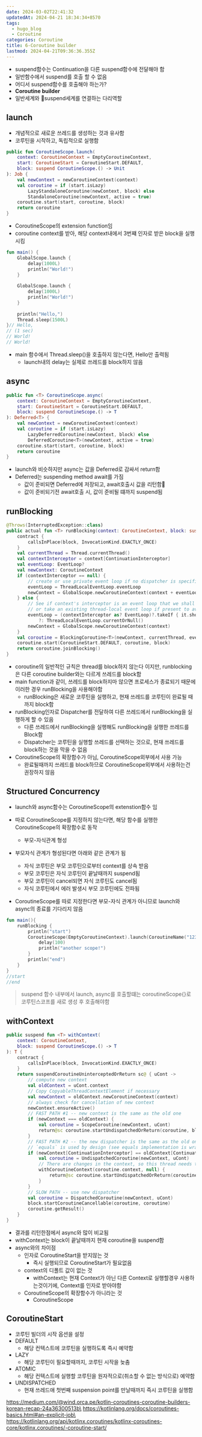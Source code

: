 ```yaml
---
date: 2024-03-02T22:41:32
updatedAt: 2024-04-21 18:34:34+8570
tags:
  - hugo_blog
  - Coroutine
categories: Coroutine
title: 6-Coroutine builder
lastmod: 2024-04-21T09:36:36.355Z
---
```

* suspend함수는 Continuation을 다른 suspend함수에 전달해야 함
* 일반함수에서 suspend를 호출 할 수 없음
* 어디서 suspend함수를 호출해야 하는가?
* **Coroutine builder**
* 일반세계와 suspend세계를 연결하는 다리역할

## launch

* 개념적으로 새로운 쓰레드를 생성하는 것과 유사함
* 코루틴을 시작하고, 독립적으로 실행함

```kotlin
public fun CoroutineScope.launch(  
    context: CoroutineContext = EmptyCoroutineContext,  
    start: CoroutineStart = CoroutineStart.DEFAULT,  
    block: suspend CoroutineScope.() -> Unit  
): Job {  
    val newContext = newCoroutineContext(context)  
    val coroutine = if (start.isLazy)  
        LazyStandaloneCoroutine(newContext, block) else  
        StandaloneCoroutine(newContext, active = true)  
    coroutine.start(start, coroutine, block)  
    return coroutine  
}
```

* CoroutineScope의 extension function임
* coroutine context를 받아, 해당 context내에서 3번쨰 인자로 받은 block을 실행시킴

```kotlin
fun main() {  
    GlobalScope.launch {  
        delay(1000L)  
        println("World!")  
    }  
      
    GlobalScope.launch {  
        delay(1000L)  
        println("World!")  
    }
  
    println("Hello,")  
    Thread.sleep(1500L)  
}// Hello,  
// (1 sec)  
// World!  
// World!  
```

* main 함수에서 Thread.sleep()을 호출하지 않는다면, Hello만 출력됨
  * launch내의 delay는 실제로 쓰레드를 block하지 않음

## async

```kotlin
public fun <T> CoroutineScope.async(  
    context: CoroutineContext = EmptyCoroutineContext,  
    start: CoroutineStart = CoroutineStart.DEFAULT,  
    block: suspend CoroutineScope.() -> T  
): Deferred<T> {  
    val newContext = newCoroutineContext(context)  
    val coroutine = if (start.isLazy)  
        LazyDeferredCoroutine(newContext, block) else  
        DeferredCoroutine<T>(newContext, active = true)  
    coroutine.start(start, coroutine, block)  
    return coroutine  
}
```

* launch와 비슷하지만 async는 값을 Deferred로 감싸서 return함
* Deferred는 suspending method await를 가짐
  * 값이 준비되면 Deferred에 저장되고, await호출시 값을 리턴함
  * 값이 준비되기전 await호출 시, 값이 준비될 떄까지 suspend됨

## runBlocking

```kotlin
@Throws(InterruptedException::class)  
public actual fun <T> runBlocking(context: CoroutineContext, block: suspend CoroutineScope.() -> T): T {  
    contract {  
        callsInPlace(block, InvocationKind.EXACTLY_ONCE)  
    }  
    val currentThread = Thread.currentThread()  
    val contextInterceptor = context[ContinuationInterceptor]  
    val eventLoop: EventLoop?  
    val newContext: CoroutineContext  
    if (contextInterceptor == null) {  
        // create or use private event loop if no dispatcher is specified  
        eventLoop = ThreadLocalEventLoop.eventLoop  
        newContext = GlobalScope.newCoroutineContext(context + eventLoop)  
    } else {  
        // See if context's interceptor is an event loop that we shall use (to support TestContext)  
        // or take an existing thread-local event loop if present to avoid blocking it (but don't create one)        
        eventLoop = (contextInterceptor as? EventLoop)?.takeIf { it.shouldBeProcessedFromContext() }  
            ?: ThreadLocalEventLoop.currentOrNull()  
        newContext = GlobalScope.newCoroutineContext(context)  
    }  
    val coroutine = BlockingCoroutine<T>(newContext, currentThread, eventLoop)  
    coroutine.start(CoroutineStart.DEFAULT, coroutine, block)  
    return coroutine.joinBlocking()  
}
```

* coroutine의 일반적인 규칙은 thread를 block하지 않는다 이지만, runblocking은 다른 coroutine builder와는 다르게 쓰레드를 block함
* main function과 같이, 쓰레드를 block하지마 않으면 프로세스가 종료되기 때문에 이러한 경우 runBlocking을 사용해야함
  * runBlocking은 새로운 코루틴을 실행하고, 현재 쓰레드를 코루틴이 완료될 때 까지 block함
* runBlocking인자로 Dispatcher를 전달하여 다른 쓰레드에서 runBlocking을 실행하게 할 수 있음
  * 다른 쓰레드에서 runBlocking을 실행해도 runBlocking을 실행한 쓰레드를 Block함
  * Dispatcher는 코루틴을 실행할 쓰레드를 선택하는 것으로, 현재 쓰레드를 block하는 것을 막을 수 없음
* CoroutineScope의 확장함수가 아님, CoroutineScope외부에서 사용 가능
  * 완료될때까지 쓰레드를 block하므로 CoroutineScope외부에서 사용하는건 권장하지 않음

## Structured Concurrency

* launch와 async함수는 CoroutineScope의 extenstion함수 임

* 따로 CoroutineScope를 지정하지 않는다면, 해당 함수를 실행한 CoroutineScope의 확장함수로 동작
  * 부모-자식관계 형성

* 부모자식 관계가 형성된다면 아래와 같은 관계가 됨
  * 자식 코루틴은 부모 코루틴으로부터 context를 상속 받음
  * 부모 코루틴은 자식 코루틴이 끝날때까지 suspend됨
  * 부모 코루틴이 cancel되면 자식 코루틴도 cancel됨
  * 자식 코루틴에서 에러 발생시 부모 코루틴에도 전파됨

* CoroutineScope를 따로 지정한다면 부모-자식 관계가 아니므로 launch와 async의 종료를 기다리지 않음

```kotlin
fun main(){  
    runBlocking {  
        println("start")  
        CoroutineScope(EmptyCoroutineContext).launch(CoroutineName("123")) {  
            delay(100)  
            println("another scope!")  
        }  
        println("end")  
    }  
}
//start  
//end
```

> suspend 함수 내부에서 launch, async를 호출할떄는 coroutineScope{}로 코루틴스코프를 새로 생성 후 호출해야함

## withContext

```kotlin
public suspend fun <T> withContext(  
    context: CoroutineContext,  
    block: suspend CoroutineScope.() -> T  
): T {  
    contract {  
        callsInPlace(block, InvocationKind.EXACTLY_ONCE)  
    }  
    return suspendCoroutineUninterceptedOrReturn sc@ { uCont ->  
        // compute new context  
        val oldContext = uCont.context  
        // Copy CopyableThreadContextElement if necessary  
        val newContext = oldContext.newCoroutineContext(context)  
        // always check for cancellation of new context  
        newContext.ensureActive()  
        // FAST PATH #1 -- new context is the same as the old one  
        if (newContext === oldContext) {  
            val coroutine = ScopeCoroutine(newContext, uCont)  
            return@sc coroutine.startUndispatchedOrReturn(coroutine, block)  
        }  
        // FAST PATH #2 -- the new dispatcher is the same as the old one (something else changed)  
        // `equals` is used by design (see equals implementation is wrapper context like ExecutorCoroutineDispatcher)        
        if (newContext[ContinuationInterceptor] == oldContext[ContinuationInterceptor]) {  
            val coroutine = UndispatchedCoroutine(newContext, uCont)  
            // There are changes in the context, so this thread needs to be updated  
            withCoroutineContext(coroutine.context, null) {  
                return@sc coroutine.startUndispatchedOrReturn(coroutine, block)  
            }  
        }  
        // SLOW PATH -- use new dispatcher  
        val coroutine = DispatchedCoroutine(newContext, uCont)  
        block.startCoroutineCancellable(coroutine, coroutine)  
        coroutine.getResult()  
    }  
}
```

* 결과를 리턴한점에서 async와 많이 비교됨
* withContext는 block이 끝날때까지 현재 coroutine을 suspend함
* async와의 차이점
  * 인자로 CoroutineStart을 받지않는 것
    * 즉시 실행되므로 CoroutineStart가 필요없음
  * context의 디폴트 값이 없는 것
    * withContext는 현재 Context가 아닌 다른 Context로 실행할경우 사용하는것이기에, Context를 인자로 받아야함
  * CoroutineScope의 확장함수가 아니라는 것
    * CoroutineScope

## CoroutineStart

* 코루틴 빌더의 시작 옵션을 설정
* DEFAULT 
  * 해당 컨텍스트에 코루틴을 실행하도록 즉시 예약함
* LAZY
  * 해당 코루틴이 필요할때까지, 코루틴 시작을 늦춤
* ATOMIC 
  * 해당 컨텍스트에 실행할 코루틴을 원자적으로(취소할 수 없는 방식으로) 예약함
* UNDISPATCHED
  * 현재 쓰레드애 첫번째 suspension point를 만날때까지 즉시 코루틴을 실행함

https://medium.com/@wind.orca.pe/kotlin-coroutines-coroutine-builders-korean-recap-24a36300513b\
https://kotlinlang.org/docs/coroutines-basics.html#an-explicit-job\
https://kotlinlang.org/api/kotlinx.coroutines/kotlinx-coroutines-core/kotlinx.coroutines/-coroutine-start/
